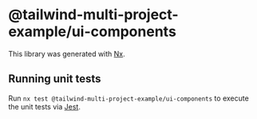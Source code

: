 # @tailwind-multi-project-example/ui-components

This library was generated with [Nx](https://nx.dev).

## Running unit tests

Run `nx test @tailwind-multi-project-example/ui-components` to execute the unit tests via [Jest](https://jestjs.io).
